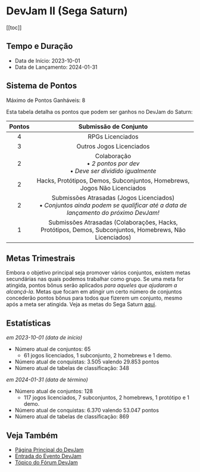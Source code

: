 # DevJam II (Sega Saturn)

[[toc]]

## Tempo e Duração

- Data de Início: 2023-10-01
- Data de Lançamento: 2024-01-31

## Sistema de Pontos

Máximo de Pontos Ganháveis: 8

Esta tabela detalha os pontos que podem ser ganhos no DevJam do Saturn:

| Pontos |                                                Submissão de Conjunto                                                |
| :----: | :----------------------------------------------------------------------------------------------------------: |
|   4    |                                                RPGs Licenciados                                                 |
|   3    |                                             Outros Jogos Licenciados                                             |
|   2    |                      Colaboração<br>• _2 pontos por dev_<br>• _Deve ser dividido igualmente_                       |
|   2    |                        Hacks, Protótipos, Demos, Subconjuntos, Homebrews, Jogos Não Licenciados                        |
|   2    | Submissões Atrasadas (Jogos Licenciados)<br>• _Conjuntos ainda podem se qualificar até a data de lançamento do próximo DevJam!_ |
|   1    |             Submissões Atrasadas (Colaborações, Hacks, Protótipos, Demos, Subconjuntos, Homebrews, Não Licenciados)             |

## Metas Trimestrais

Embora o objetivo principal seja promover vários conjuntos, existem metas secundárias nas quais podemos trabalhar como grupo. Se uma meta for atingida, pontos bônus serão aplicados _para aqueles que ajudaram a alcançá-la_. Metas que focam em atingir um certo número de conjuntos concederão pontos bônus para todos que fizerem um conjunto, mesmo após a meta ser atingida. Veja as metas do Sega Saturn [aqui](https://docs.google.com/spreadsheets/d/e/2PACX-1vQj7NMC0nI5DVx9f4emGC3K5zY-8NjKuFPeuAgQ4g0u_8Rbx5oEqByn3zAK-T5XGN9H_g0eziQwuebA/pubhtml?gid=1785919847&single=true).

## Estatísticas

_em 2023-10-01 (data de início)_

- Número atual de conjuntos: 65
  - 61 jogos licenciados, 1 subconjunto, 2 homebrews e 1 demo.
- Número atual de conquistas: 3.505 valendo 29.853 pontos
- Número atual de tabelas de classificação: 348

_em 2024-01-31 (data de término)_

- Número atual de conjuntos: 128
  - 117 jogos licenciados, 7 subconjuntos, 2 homebrews, 1 protótipo e 1 demo.
- Número atual de conquistas: 6.370 valendo 53.047 pontos
- Número atual de tabelas de classificação: 869

## Veja Também

- [Página Principal do DevJam](/pt/developer-docs/devjam)
- [Entrada do Evento DevJam](https://retroachievements.org/game/20000)
- [Tópico do Fórum DevJam](https://retroachievements.org/viewtopic.php?t=22368)
